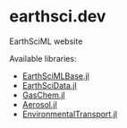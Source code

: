 # earthsci.dev

EarthSciML website

Available libraries:

  - [EarthSciMLBase.jl](https://base.earthsci.dev)
  - [EarthSciData.jl](https://data.earthsci.dev)
  - [GasChem.jl](https://gaschem.earthsci.dev)
  - [Aerosol.jl](https://aerosol.earthsci.dev)
  - [EnvironmentalTransport.jl](https://transport.earthsci.dev)
